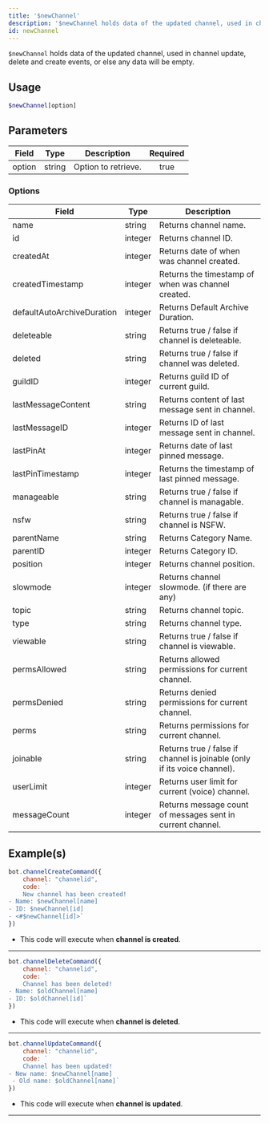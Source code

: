 ```yaml
---
title: '$newChannel'
description: '$newChannel holds data of the updated channel, used in channel update, delete and create events, or else any data will be empty.'
id: newChannel
---
```


`$newChannel` holds data of the updated channel, used in channel update, delete and create events, or else any data will be empty.

## Usage

```php
$newChannel[option]
```

## Parameters

| Field  | Type   | Description         | Required |
| ------ | ------ | ------------------- |:--------:|
| option | string | Option to retrieve. |   true   |


### Options

| Field                      | Type    | Description                                                              |
| -------------------------- | ------- | ------------------------------------------------------------------------ |
| name                       | string  | Returns channel name.                                                    |
| id                         | integer | Returns channel ID.                                                      |
| createdAt                  | integer | Returns date of when was channel created.                                |
| createdTimestamp           | integer | Returns the timestamp of when was channel created.                       |
| defaultAutoArchiveDuration | integer | Returns Default Archive Duration.                                        |
| deleteable                 | string  | Returns true / false if channel is deleteable.                           |
| deleted                    | string  | Returns true / false if channel was deleted.                             |
| guildID                    | integer | Returns guild ID of current guild.                                       |
| lastMessageContent         | string  | Returns content of last message sent in channel.                         |
| lastMessageID              | integer | Returns ID of last message sent in channel.                              |
| lastPinAt                  | integer | Returns date of last pinned message.                                     |
| lastPinTimestamp           | integer | Returns the timestamp of last pinned message.                            |
| manageable                 | string  | Returns true / false if channel is managable.                            |
| nsfw                       | string  | Returns true / false if channel is NSFW.                                 |
| parentName                 | string  | Returns Category Name.                                                   |
| parentID                   | integer | Returns Category ID.                                                     |
| position                   | integer | Returns channel position.                                                |
| slowmode                   | integer | Returns channel slowmode. (if there are any)                             |
| topic                      | string  | Returns channel topic.                                                   |
| type                       | string  | Returns channel type.                                                    |
| viewable                   | string  | Returns true / false if channel is viewable.                             |
| permsAllowed               | string  | Returns allowed permissions for current channel.                         |
| permsDenied                | string  | Returns denied permissions for current channel.                          |
| perms                      | string  | Returns permissions for current channel.                                 |
| joinable                   | string  | Returns true / false if channel is joinable (only if its voice channel). |
| userLimit                  | integer | Returns user limit for current (voice) channel.                          |
| messageCount               | integer | Returns message count of messages sent in current channel.               |

## Example(s)
```js
bot.channelCreateCommand({
    channel: "channelid",
    code: `
    New channel has been created!
- Name: $newChannel[name]
- ID: $newChannel[id]
- <#$newChannel[id]>`
})
```
- This code will execute when __channel is created__.
---
```js
bot.channelDeleteCommand({
    channel: "channelid",
    code: `
    Channel has been deleted!
- Name: $oldChannel[name]
- ID: $oldChannel[id]`
})
```
- This code will execute when __channel is deleted__.
---
```js
bot.channelUpdateCommand({
    channel: "channelid",
    code: `
    Channel has been updated!
- New name: $newChannel[name]
 - Old name: $oldChannel[name]`
})
```
- This code will execute when __channel is updated__.
---